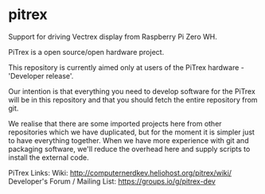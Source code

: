 # pitrex
Support for driving Vectrex display from Raspberry Pi Zero WH.

PiTrex is a open source/open hardware project.

This repository is currently aimed only at users of the PiTrex hardware - 'Developer release'.

Our intention is that everything you need to develop software for the PiTrex will be in this
repository and that you should fetch the entire repository from git.

We realise that there are some imported projects here from other repositories which we have
duplicated, but for the moment it is simpler just to have everything together.  When we have
more experience with git and packaging software, we'll reduce the overhead here and supply scripts
to install the external code.

PiTrex Links:
Wiki: http://computernerdkev.heliohost.org/pitrex/wiki/
Developer's Forum / Mailing List: https://groups.io/g/pitrex-dev
